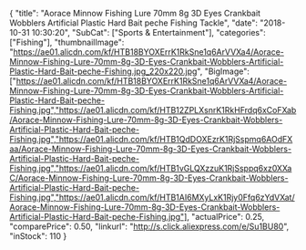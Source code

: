 {
	"title": "Aorace Minnow Fishing Lure 70mm 8g 3D Eyes Crankbait Wobblers Artificial Plastic Hard Bait peche Fishing Tackle",
	"date": "2018-10-31 10:30:20",
	"SubCat": ["Sports & Entertainment"],
	"categories": ["Fishing"],
	"thumbnailImage": "https://ae01.alicdn.com/kf/HTB18BYOXErrK1RkSne1q6ArVVXa4/Aorace-Minnow-Fishing-Lure-70mm-8g-3D-Eyes-Crankbait-Wobblers-Artificial-Plastic-Hard-Bait-peche-Fishing.jpg_220x220.jpg",
	"BigImage": ["https://ae01.alicdn.com/kf/HTB18BYOXErrK1RkSne1q6ArVVXa4/Aorace-Minnow-Fishing-Lure-70mm-8g-3D-Eyes-Crankbait-Wobblers-Artificial-Plastic-Hard-Bait-peche-Fishing.jpg","https://ae01.alicdn.com/kf/HTB12ZPLXsnrK1RkHFrdq6xCoFXab/Aorace-Minnow-Fishing-Lure-70mm-8g-3D-Eyes-Crankbait-Wobblers-Artificial-Plastic-Hard-Bait-peche-Fishing.jpg","https://ae01.alicdn.com/kf/HTB1QdDOXEzrK1RjSspmq6AOdFXaa/Aorace-Minnow-Fishing-Lure-70mm-8g-3D-Eyes-Crankbait-Wobblers-Artificial-Plastic-Hard-Bait-peche-Fishing.jpg","https://ae01.alicdn.com/kf/HTB1vGLQXzzuK1RjSsppq6xz0XXaC/Aorace-Minnow-Fishing-Lure-70mm-8g-3D-Eyes-Crankbait-Wobblers-Artificial-Plastic-Hard-Bait-peche-Fishing.jpg","https://ae01.alicdn.com/kf/HTB1AI6MXyLxK1Rjy0Ffq6zYdVXat/Aorace-Minnow-Fishing-Lure-70mm-8g-3D-Eyes-Crankbait-Wobblers-Artificial-Plastic-Hard-Bait-peche-Fishing.jpg"],
	"actualPrice": 0.25,
	"comparePrice": 0.50,
	"linkurl": "http://s.click.aliexpress.com/e/Su1BU80",
	"inStock": 110
}
